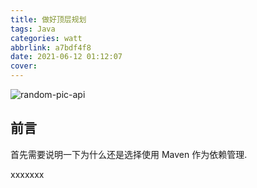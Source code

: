 ```yaml
---
title: 做好顶层规划
tags: Java
categories: watt
abbrlink: a7bdf4f8
date: 2021-06-12 01:12:07
cover:
---
```


![random-pic-api](https://api.dong4j.ink:1024/cover?spm={{spm}})

## 前言

首先需要说明一下为什么还是选择使用 Maven 作为依赖管理.

xxxxxxx
